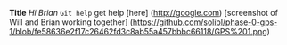 **Title**
*Hi Brian*
`Git help`
get help [here] (http://google.com)
[screenshot of Will and Brian working together] (https://github.com/solibl/phase-0-gps-1/blob/fe58636e2f17c26462fd3c8ab55a457bbbc66118/GPS%201.png)
